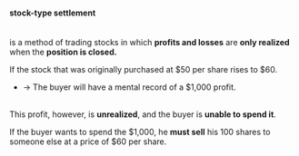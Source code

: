 #### stock-type settlement 
<br>
is a method of trading stocks in which <b>profits and losses</b> are <b>only realized</b> when the <b>position is closed.  
</b>

If the stock that was originally purchased at $50 per share rises to $60.
* -> The buyer will have a mental record of a $1,000 profit.  

<br>
This profit, however, is <b>unrealized</b>, and the buyer is <b>unable to spend it</b>.  
<br>

If the buyer wants to spend the $1,000, he <b>must sell</b> his 100 shares to someone else at a price of $60 per share.